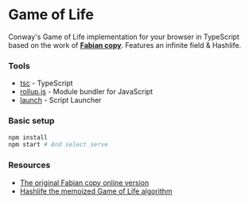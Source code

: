 # Game of Life

Conway's Game of Life implementation for your browser in TypeScript based on the work of [**Fabian copy**](https://github.com/copy). Features an infinite field &amp; Hashlife.

### Tools
* [tsc](https://www.typescriptlang.org/) - TypeScript
* [rollup.js](https://rollupjs.org/) - Module bundler for JavaScript
* [launch](https://www.npmjs.com/package/script-launcher) - Script Launcher

### Basic setup
```bash
npm install
npm start # And select serve
```

### Resources
* [The original Fabian copy online version](https://copy.sh/life/)
* [Hashlife the memoized Game of Life algorithm](https://en.wikipedia.org/wiki/Hashlife)
